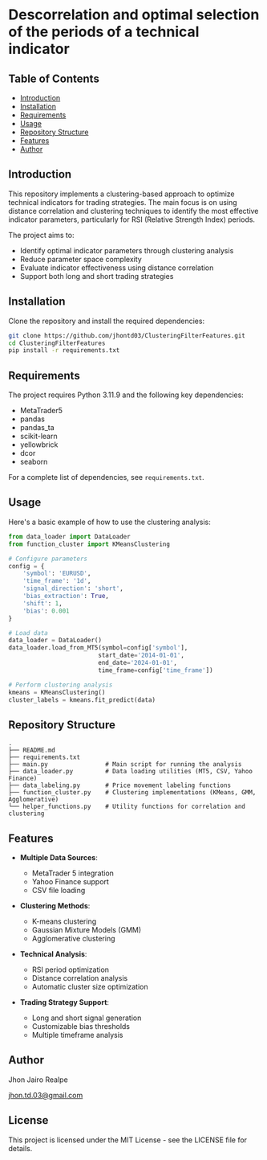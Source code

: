 # Descorrelation and optimal selection of the periods of a technical indicator

## Table of Contents

- [Introduction](#introduction)
- [Installation](#installation)
- [Requirements](#requirements)
- [Usage](#usage)
- [Repository Structure](#repository-structure)
- [Features](#features)
- [Author](#author)

## Introduction

This repository implements a clustering-based approach to optimize technical indicators for trading strategies. The main focus is on using distance correlation and clustering techniques to identify the most effective indicator parameters, particularly for RSI (Relative Strength Index) periods.

The project aims to:
- Identify optimal indicator parameters through clustering analysis
- Reduce parameter space complexity
- Evaluate indicator effectiveness using distance correlation
- Support both long and short trading strategies

## Installation

Clone the repository and install the required dependencies:

```bash
git clone https://github.com/jhontd03/ClusteringFilterFeatures.git
cd ClusteringFilterFeatures
pip install -r requirements.txt
```

## Requirements

The project requires Python 3.11.9 and the following key dependencies:

- MetaTrader5
- pandas
- pandas_ta
- scikit-learn
- yellowbrick
- dcor
- seaborn

For a complete list of dependencies, see `requirements.txt`.

## Usage

Here's a basic example of how to use the clustering analysis:

```python
from data_loader import DataLoader
from function_cluster import KMeansClustering

# Configure parameters
config = {
    'symbol': 'EURUSD',
    'time_frame': '1d',
    'signal_direction': 'short',
    'bias_extraction': True,
    'shift': 1,
    'bias': 0.001
}

# Load data
data_loader = DataLoader()
data_loader.load_from_MT5(symbol=config['symbol'], 
                         start_date='2014-01-01',
                         end_date='2024-01-01',
                         time_frame=config['time_frame'])

# Perform clustering analysis
kmeans = KMeansClustering()
cluster_labels = kmeans.fit_predict(data)
```

## Repository Structure

```
.
├── README.md
├── requirements.txt
├── main.py                # Main script for running the analysis
├── data_loader.py         # Data loading utilities (MT5, CSV, Yahoo Finance)
├── data_labeling.py       # Price movement labeling functions
├── function_cluster.py    # Clustering implementations (KMeans, GMM, Agglomerative)
└── helper_functions.py    # Utility functions for correlation and clustering
```

## Features

- **Multiple Data Sources**:
  - MetaTrader 5 integration
  - Yahoo Finance support
  - CSV file loading

- **Clustering Methods**:
  - K-means clustering
  - Gaussian Mixture Models (GMM)
  - Agglomerative clustering

- **Technical Analysis**:
  - RSI period optimization
  - Distance correlation analysis
  - Automatic cluster size optimization

- **Trading Strategy Support**:
  - Long and short signal generation
  - Customizable bias thresholds
  - Multiple timeframe analysis

## Author

Jhon Jairo Realpe

jhon.td.03@gmail.com

## License

This project is licensed under the MIT License - see the LICENSE file for details.
